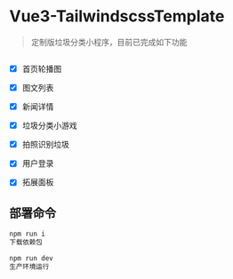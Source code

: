 # Vue3-TailwindscssTemplate

> 定制版垃圾分类小程序，目前已完成如下功能

![]()

*   [x] 首页轮播图

*   [x] 图文列表

*   [x] 新闻详情

*   [x] 垃圾分类小游戏

*   [x] 拍照识别垃圾

*   [x] 用户登录

*   [x] 拓展面板

## 部署命令

```javascript
npm run i
下载依赖包
```

```js
npm run dev
生产环境运行
```
